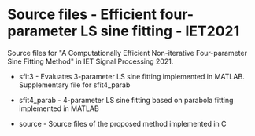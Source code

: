 # Source files - Efficient four-parameter LS sine fitting - IET2021
Source files for "A Computationally Efficient Non-iterative Four-parameter Sine Fitting Method" in IET Signal Processing 2021.

- sfit3 - Evaluates 3-parameter LS sine fitting implemented in MATLAB. Supplementary file for sfit4_parab

- sfit4_parab -  4-parameter LS sine fitting based on parabola fitting implemented in MATLAB

- source      -  Source files of the proposed method implemented in C


